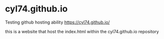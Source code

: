 # cyl74.github.io
Testing github hosting ability
https://cyl74.github.io/

this is a website that host the index.html within the cyl74.github.io repository
